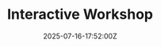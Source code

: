 ---
title: Interactive Workshop
date: 2025-07-16-17:52:00Z
type: docs 
weight: 225
menu: 
    seurat-bioinformatics:
---